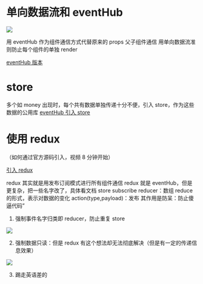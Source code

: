 # 单向数据流和 eventHub

![](https://upload-images.jianshu.io/upload_images/7094266-f804b8629d3684af.png?imageMogr2/auto-orient/strip%7CimageView2/2/w/1240)

用 eventHub 作为组件通信方式代替原来的 props 父子组件通信
用单向数据流准则防止每个组件的单独 render

[eventHub 版本](https://codesandbox.io/s/kind-hellman-bp1uq)

# store

多个如 money 出现时，每个共有数据单独传递十分不便，引入 store，作为这些数据的公用库
[eventHub 引入 store](https://jsbin.com/decamay/1/edit?js,output)

# 使用 redux

（如何通过官方源码引入，视频 8 分钟开始）

[引入 redux](https://jsbin.com/pixayuqago/edit?js,output)

redux 其实就是用发布订阅模式进行所有组件通信
redux 就是 eventHub，但是更复杂，把一些名字改了，具体看文档
store
subscribe
reducer：数组 reduce 的形式，表示对数据的变化
action(type,payload)：发布
其作用是防呆：防止傻逼代码”

1. 强制事件名字归类即 reducer，防止重复 store

![](https://upload-images.jianshu.io/upload_images/7094266-f08b0b20e771cd05.png?imageMogr2/auto-orient/strip%7CimageView2/2/w/1240)

2. 强制数据只读：但是 redux 有这个想法却无法彻底解决（但是有一定的传递信息效果）

![](https://upload-images.jianshu.io/upload_images/7094266-a7ba5ac83a7505ce.png?imageMogr2/auto-orient/strip%7CimageView2/2/w/1240)

3. 踢走英语差的
